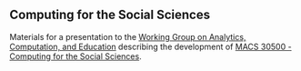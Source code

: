 ## Computing for the Social Sciences

Materials for a presentation to the [Working Group on Analytics, Computation, and Education](https://spatial.uchicago.edu/content/working-group-analytics-computation-and-education) describing the development of [MACS 30500 - Computing for the Social Sciences](https://cfss.uchicago.edu).
